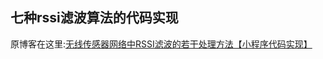 七种rssi滤波算法的代码实现
-----
原博客在这里:[无线传感器网络中RSSI滤波的若干处理方法【小程序代码实现】](https://blog.csdn.net/yukinorong/article/details/82357186)

